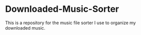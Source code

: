 # Downloaded-Music-Sorter
This is a repository for the music file sorter I use to organize my downloaded music.
